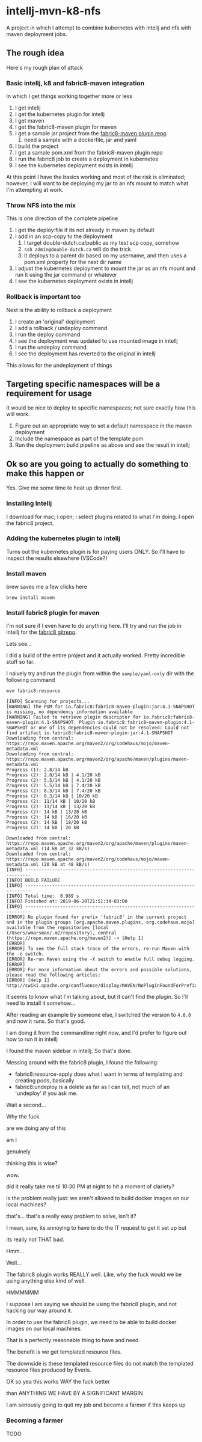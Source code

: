# intellj-mvn-k8-nfs

A project in which I attempt to combine kubernetes with intellj and nfs with maven deployment jobs.

## The rough idea

Here's my rough plan of attack

### Basic intellj, k8 and fabric8-maven integration

In which I get things working together more or less

1. I get intellj
2. I get the kubernetes plugin for intellj
3. I get maven
4. I get the fabric8-maven plugin for maven
6. I get a sample jar project from the [fabric8-maven plugin repo](https://github.com/fabric8io/fabric8-maven-plugin)
   1. need a sample with a dockerfile, jar and yaml
7. I build the project
8. I get a sample pom.xml from the fabric8-maven plugin repo
9. I run the fabric8 job to create a deployment in kubernetes
10. I see the kubernetes deployment exists in intellj

At this point I have the basics working and most of the risk is eliminated; however, I will want to be deploying my
jar to an nfs mount to match what I'm attempting at work.

### Throw NFS into the mix

This is one direction of the complete pipeline

1. I get the deploy:file if its not already in maven by default
1. I add in an scp-copy to the deployment
   1. I target double-dutch.ca/public as my test scp copy, somehow
   2. `ssh admin@double-dutch.ca` will do the trick
   3. it deploys to a parent dir based on my username, and then uses a pom.xml property for the next dir name
2. I adjust the kubernetes deployment to mount the jar as an nfs mount and run it using the jar command or whatever
3. I see the kubernetes deployment exists in intellj

### Rollback is important too

Next is the ability to rollback a deployment

1. I create an 'original' deployment
2. I add a rollback / undeploy command
3. I run the deploy command
4. I see the deployment was updated to use mounted image in intellj
5. I run the undeploy command
6. I see the deployment has reverted to the original in intellj

This allows for the undeployment of things

## Targeting specific namespaces will be a requirement for usage

It would be nice to deploy to specific namespaces; not sure exactly how this will work.

1. Figure out an appropriate way to set a default namespace in the maven deployment
2. Include the namespace as part of the template pom
3. Run the deployment build pipeline as above and see the result in intellj

## Ok so are you going to actually do something to make this happen or

Yes. Give me some time to heat up dinner first.

### Installing Intellj

I download for mac; i open; i select plugins related to what I'm doing. I open the fabric8 project.

### Adding the kubernetes plugin to intellj

Turns out the kubernetes plugin is for paying users ONLY. So I'll have to inspect the results elsewhere (VSCode?)

### Install maven

brew saves me a few clicks here

```
brew install maven
```

### Install fabric8 plugin for maven

I'm not sure if I even have to do anything here. I'll try and run the job in intellj for the 
[fabric8 gitrepo](https://github.com/fabric8io/fabric8-maven-plugin).

Lets see...

I did a build of the entire project and it actually worked. Pretty incredible stuff so far.

I naively try and run the plugin from within the `sample/yaml-only` dir with the following command

```
mvn fabric8:resource
```

```
[INFO] Scanning for projects...
[WARNING] The POM for io.fabric8:fabric8-maven-plugin:jar:4.1-SNAPSHOT is missing, no dependency information available
[WARNING] Failed to retrieve plugin descriptor for io.fabric8:fabric8-maven-plugin:4.1-SNAPSHOT: Plugin io.fabric8:fabric8-maven-plugin:4.1-SNAPSHOT or one of its dependencies could not be resolved: Could not find artifact io.fabric8:fabric8-maven-plugin:jar:4.1-SNAPSHOT
Downloading from central: https://repo.maven.apache.org/maven2/org/codehaus/mojo/maven-metadata.xml
Downloading from central: https://repo.maven.apache.org/maven2/org/apache/maven/plugins/maven-metadata.xml
Progress (1): 2.8/14 kB
Progress (2): 2.8/14 kB | 4.1/20 kB
Progress (2): 5.5/14 kB | 4.1/20 kB
Progress (2): 5.5/14 kB | 7.4/20 kB
Progress (2): 8.3/14 kB | 7.4/20 kB
Progress (2): 8.3/14 kB | 10/20 kB 
Progress (2): 11/14 kB | 10/20 kB 
Progress (2): 11/14 kB | 13/20 kB
Progress (2): 14 kB | 13/20 kB   
Progress (2): 14 kB | 16/20 kB
Progress (2): 14 kB | 18/20 kB
Progress (2): 14 kB | 20 kB   
                           
Downloaded from central: https://repo.maven.apache.org/maven2/org/apache/maven/plugins/maven-metadata.xml (14 kB at 32 kB/s)
Downloaded from central: https://repo.maven.apache.org/maven2/org/codehaus/mojo/maven-metadata.xml (20 kB at 48 kB/s)
[INFO] ------------------------------------------------------------------------
[INFO] BUILD FAILURE
[INFO] ------------------------------------------------------------------------
[INFO] Total time:  0.989 s
[INFO] Finished at: 2019-06-20T21:51:34-03:00
[INFO] ------------------------------------------------------------------------
[ERROR] No plugin found for prefix 'fabric8' in the current project and in the plugin groups [org.apache.maven.plugins, org.codehaus.mojo] available from the repositories [local (/Users/wmarsman/.m2/repository), central (https://repo.maven.apache.org/maven2)] -> [Help 1]
[ERROR] 
[ERROR] To see the full stack trace of the errors, re-run Maven with the -e switch.
[ERROR] Re-run Maven using the -X switch to enable full debug logging.
[ERROR] 
[ERROR] For more information about the errors and possible solutions, please read the following articles:
[ERROR] [Help 1] http://cwiki.apache.org/confluence/display/MAVEN/NoPluginFoundForPrefixException
```

It seems to know what I'm talking about, but it can't find the plugin. So I'll need to install it somehow...

After reading an example by someone else, I switched the version to `4.0.0` and now it runs. So that's good.

I am doing it from the commandline right now, and I'd prefer to figure out how to run it in intellj

I found the maven sidebar in Intellj. So that's done.

Messing around with the fabric8 plugin, I found the following:

* fabric8:resource-apply does what I want in terms of templating and creating pods, basically
* fabric8:undeploy is a delete as far as I can tell, not much of an 'undeploy' if you ask me.

Wait a second... 

Why the fuck

are we doing any of this

am I 

genuinely

thinking this is wise?

wow. 

did it really take me til 10:30 PM at night to hit a moment of clariety?

is the problem really just: we aren't allowed to build docker images on our local machines?

that's... that's a really easy problem to solve, isn't it?

I mean, sure, its annoying to have to do the IT request to get it set up but

its really not THAT bad.

Hmm...

Well...

The fabric8 plugin works REALLY well. Like, why the fuck would we be using anything else kind of well.

HMMMMMM

I suppose I am saying we should be using the fabric8 plugin, and not hacking our way around it.

In order to use the fabric8 plugin, we need to be able to build docker images on our local machines.

That is a perfectly reasonable thing to have and need.

The benefit is we get templated resource files.

The downside is these templated resource files do not match the templated resource files produced by Everis.

OK so yea this works WAY 
the fuck
better

than ANYTHING WE HAVE BY A SIGNIFICANT MARGIN 

I am seriously going to quit my job and become a farmer if this keeps up

### Becoming a farmer

TODO
